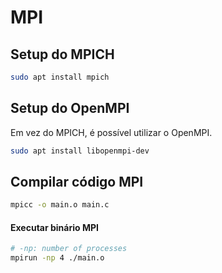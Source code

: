 # MPI

## Setup do MPICH

```bash
sudo apt install mpich
```

## Setup do OpenMPI

Em vez do MPICH, é possível utilizar o OpenMPI.

```bash
sudo apt install libopenmpi-dev
```

## Compilar código MPI

```bash
mpicc -o main.o main.c
```

#### Executar binário MPI

```bash
# -np: number of processes
mpirun -np 4 ./main.o
```

